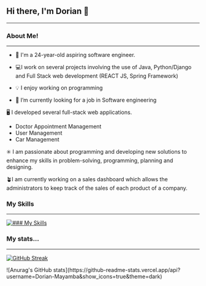 ## Hi there, I'm Dorian 👋
-------

### About Me!
-------

- 👨 I'm a 24-year-old aspiring software engineer.
  
- 💻I work on several projects involving the use of Java, Python/Django and    Full Stack web development (REACT JS, Spring Framework)
  
- 💡 I enjoy working on programming 
  
- 🤔 I’m currently looking for a job in Software engineering 

🖥️ I developed several full-stack web applications.
  * Doctor Appointment Management
  * User Management
  * Car Management

  ✳️ I am passionate about programming and developing new solutions to enhance my skills in problem-solving, programming, planning and designing.

  🪴I am currently working on a sales dashboard which allows the administrators to keep track of the sales of each product of a company.

  ### My Skills
  -------

  [![### My Skills](https://skillicons.dev/icons?i=java,kotlin,nodejs,figma,react,cs,cpp,c,bootstrap,django,dotnet,eclipse,express,flask,firebase,git,idea,js,jquery,jenkins,kotlin,laravel,maven,gradle,docker,nestjs,nextjs,php,phpstorm,linux,mysql,sublime,v,vite,vscode&theme=light)](https://skillicons.dev)

  ### My stats...
  -------
  [![GitHub Streak](https://streak-stats.demolab.com/?user=Dorian-Mayamba&theme=dark)](https://git.io/streak-stats)
  <div>
      ![Anurag's GitHub stats](https://github-readme-stats.vercel.app/api?username=Dorian-Mayamba&show_icons=true&theme=dark)
  </div>
  
  

<!--
**Dorian-Mayamba/Dorian-Mayamba** is a ✨ _special_ ✨ repository because its `README.md` (this file) appears on your GitHub profile.

Here are some ideas to get you started:

-->
